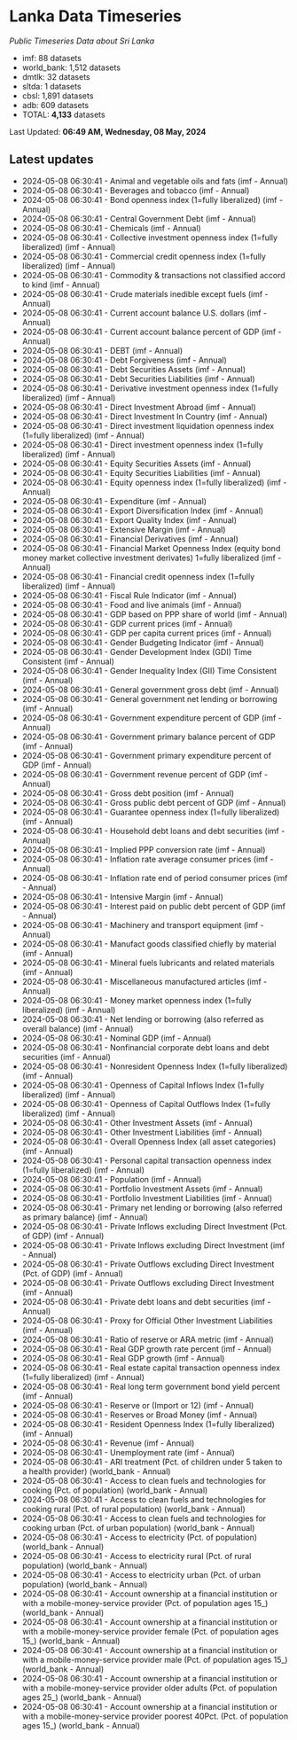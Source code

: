 # Lanka Data Timeseries
*Public Timeseries Data about Sri Lanka*

* imf: 88 datasets
* world_bank: 1,512 datasets
* dmtlk: 32 datasets
* sltda: 1 datasets
* cbsl: 1,891 datasets
* adb: 609 datasets
* TOTAL: **4,133** datasets

Last Updated: **06:49 AM, Wednesday, 08 May, 2024**

## Latest updates

* 2024-05-08 06:30:41 - Animal and vegetable oils and fats (imf - Annual)
* 2024-05-08 06:30:41 - Beverages and tobacco (imf - Annual)
* 2024-05-08 06:30:41 - Bond openness index (1=fully liberalized) (imf - Annual)
* 2024-05-08 06:30:41 - Central Government Debt (imf - Annual)
* 2024-05-08 06:30:41 - Chemicals (imf - Annual)
* 2024-05-08 06:30:41 - Collective investment openness index (1=fully liberalized) (imf - Annual)
* 2024-05-08 06:30:41 - Commercial credit openness index (1=fully liberalized) (imf - Annual)
* 2024-05-08 06:30:41 - Commodity & transactions not classified accord to kind (imf - Annual)
* 2024-05-08 06:30:41 - Crude materials inedible except fuels (imf - Annual)
* 2024-05-08 06:30:41 - Current account balance U.S. dollars (imf - Annual)
* 2024-05-08 06:30:41 - Current account balance percent of GDP (imf - Annual)
* 2024-05-08 06:30:41 - DEBT (imf - Annual)
* 2024-05-08 06:30:41 - Debt Forgiveness (imf - Annual)
* 2024-05-08 06:30:41 - Debt Securities Assets (imf - Annual)
* 2024-05-08 06:30:41 - Debt Securities Liabilities (imf - Annual)
* 2024-05-08 06:30:41 - Derivative investment openness index (1=fully liberalized) (imf - Annual)
* 2024-05-08 06:30:41 - Direct Investment Abroad (imf - Annual)
* 2024-05-08 06:30:41 - Direct Investment In Country (imf - Annual)
* 2024-05-08 06:30:41 - Direct investment liquidation openness index (1=fully liberalized) (imf - Annual)
* 2024-05-08 06:30:41 - Direct investment openness index (1=fully liberalized) (imf - Annual)
* 2024-05-08 06:30:41 - Equity Securities Assets (imf - Annual)
* 2024-05-08 06:30:41 - Equity Securities Liabilities (imf - Annual)
* 2024-05-08 06:30:41 - Equity openness index (1=fully liberalized) (imf - Annual)
* 2024-05-08 06:30:41 - Expenditure (imf - Annual)
* 2024-05-08 06:30:41 - Export Diversification Index (imf - Annual)
* 2024-05-08 06:30:41 - Export Quality Index (imf - Annual)
* 2024-05-08 06:30:41 - Extensive Margin (imf - Annual)
* 2024-05-08 06:30:41 - Financial Derivatives (imf - Annual)
* 2024-05-08 06:30:41 - Financial Market Openness Index (equity bond money market collective investment derivates) 1=fully liberalized (imf - Annual)
* 2024-05-08 06:30:41 - Financial credit openness index (1=fully liberalized) (imf - Annual)
* 2024-05-08 06:30:41 - Fiscal Rule Indicator (imf - Annual)
* 2024-05-08 06:30:41 - Food and live animals (imf - Annual)
* 2024-05-08 06:30:41 - GDP based on PPP share of world (imf - Annual)
* 2024-05-08 06:30:41 - GDP current prices (imf - Annual)
* 2024-05-08 06:30:41 - GDP per capita current prices (imf - Annual)
* 2024-05-08 06:30:41 - Gender Budgeting Indicator (imf - Annual)
* 2024-05-08 06:30:41 - Gender Development Index (GDI) Time Consistent (imf - Annual)
* 2024-05-08 06:30:41 - Gender Inequality Index (GII) Time Consistent (imf - Annual)
* 2024-05-08 06:30:41 - General government gross debt (imf - Annual)
* 2024-05-08 06:30:41 - General government net lending or borrowing (imf - Annual)
* 2024-05-08 06:30:41 - Government expenditure percent of GDP (imf - Annual)
* 2024-05-08 06:30:41 - Government primary balance percent of GDP (imf - Annual)
* 2024-05-08 06:30:41 - Government primary expenditure percent of GDP (imf - Annual)
* 2024-05-08 06:30:41 - Government revenue percent of GDP (imf - Annual)
* 2024-05-08 06:30:41 - Gross debt position (imf - Annual)
* 2024-05-08 06:30:41 - Gross public debt percent of GDP (imf - Annual)
* 2024-05-08 06:30:41 - Guarantee openness index (1=fully liberalized) (imf - Annual)
* 2024-05-08 06:30:41 - Household debt loans and debt securities (imf - Annual)
* 2024-05-08 06:30:41 - Implied PPP conversion rate (imf - Annual)
* 2024-05-08 06:30:41 - Inflation rate average consumer prices (imf - Annual)
* 2024-05-08 06:30:41 - Inflation rate end of period consumer prices (imf - Annual)
* 2024-05-08 06:30:41 - Intensive Margin (imf - Annual)
* 2024-05-08 06:30:41 - Interest paid on public debt percent of GDP (imf - Annual)
* 2024-05-08 06:30:41 - Machinery and transport equipment (imf - Annual)
* 2024-05-08 06:30:41 - Manufact goods classified chiefly by material (imf - Annual)
* 2024-05-08 06:30:41 - Mineral fuels lubricants and related materials (imf - Annual)
* 2024-05-08 06:30:41 - Miscellaneous manufactured articles (imf - Annual)
* 2024-05-08 06:30:41 - Money market openness index (1=fully liberalized) (imf - Annual)
* 2024-05-08 06:30:41 - Net lending or borrowing (also referred as overall balance) (imf - Annual)
* 2024-05-08 06:30:41 - Nominal GDP (imf - Annual)
* 2024-05-08 06:30:41 - Nonfinancial corporate debt loans and debt securities (imf - Annual)
* 2024-05-08 06:30:41 - Nonresident Openness Index (1=fully liberalized) (imf - Annual)
* 2024-05-08 06:30:41 - Openness of Capital Inflows Index (1=fully liberalized) (imf - Annual)
* 2024-05-08 06:30:41 - Openness of Capital Outflows Index (1=fully liberalized) (imf - Annual)
* 2024-05-08 06:30:41 - Other Investment Assets (imf - Annual)
* 2024-05-08 06:30:41 - Other Investment Liabilities (imf - Annual)
* 2024-05-08 06:30:41 - Overall Openness Index (all asset categories) (imf - Annual)
* 2024-05-08 06:30:41 - Personal capital transaction openness index (1=fully liberalized) (imf - Annual)
* 2024-05-08 06:30:41 - Population (imf - Annual)
* 2024-05-08 06:30:41 - Portfolio Investment Assets (imf - Annual)
* 2024-05-08 06:30:41 - Portfolio Investment Liabilities (imf - Annual)
* 2024-05-08 06:30:41 - Primary net lending or borrowing (also referred as primary balance) (imf - Annual)
* 2024-05-08 06:30:41 - Private Inflows excluding Direct Investment (Pct. of GDP) (imf - Annual)
* 2024-05-08 06:30:41 - Private Inflows excluding Direct Investment (imf - Annual)
* 2024-05-08 06:30:41 - Private Outflows excluding Direct Investment (Pct. of GDP) (imf - Annual)
* 2024-05-08 06:30:41 - Private Outflows excluding Direct Investment (imf - Annual)
* 2024-05-08 06:30:41 - Private debt loans and debt securities (imf - Annual)
* 2024-05-08 06:30:41 - Proxy for Official Other Investment Liabilities (imf - Annual)
* 2024-05-08 06:30:41 - Ratio of reserve or ARA metric (imf - Annual)
* 2024-05-08 06:30:41 - Real GDP growth rate percent (imf - Annual)
* 2024-05-08 06:30:41 - Real GDP growth (imf - Annual)
* 2024-05-08 06:30:41 - Real estate capital transaction openness index (1=fully liberalized) (imf - Annual)
* 2024-05-08 06:30:41 - Real long term government bond yield percent (imf - Annual)
* 2024-05-08 06:30:41 - Reserve or (Import or 12) (imf - Annual)
* 2024-05-08 06:30:41 - Reserves or Broad Money (imf - Annual)
* 2024-05-08 06:30:41 - Resident Openness Index (1=fully liberalized) (imf - Annual)
* 2024-05-08 06:30:41 - Revenue (imf - Annual)
* 2024-05-08 06:30:41 - Unemployment rate (imf - Annual)
* 2024-05-08 06:30:41 - ARI treatment (Pct. of children under 5 taken to a health provider) (world_bank - Annual)
* 2024-05-08 06:30:41 - Access to clean fuels and technologies for cooking (Pct. of population) (world_bank - Annual)
* 2024-05-08 06:30:41 - Access to clean fuels and technologies for cooking rural (Pct. of rural population) (world_bank - Annual)
* 2024-05-08 06:30:41 - Access to clean fuels and technologies for cooking urban (Pct. of urban population) (world_bank - Annual)
* 2024-05-08 06:30:41 - Access to electricity (Pct. of population) (world_bank - Annual)
* 2024-05-08 06:30:41 - Access to electricity rural (Pct. of rural population) (world_bank - Annual)
* 2024-05-08 06:30:41 - Access to electricity urban (Pct. of urban population) (world_bank - Annual)
* 2024-05-08 06:30:41 - Account ownership at a financial institution or with a mobile-money-service provider (Pct. of population ages 15_) (world_bank - Annual)
* 2024-05-08 06:30:41 - Account ownership at a financial institution or with a mobile-money-service provider female (Pct. of population ages 15_) (world_bank - Annual)
* 2024-05-08 06:30:41 - Account ownership at a financial institution or with a mobile-money-service provider male (Pct. of population ages 15_) (world_bank - Annual)
* 2024-05-08 06:30:41 - Account ownership at a financial institution or with a mobile-money-service provider older adults (Pct. of population ages 25_) (world_bank - Annual)
* 2024-05-08 06:30:41 - Account ownership at a financial institution or with a mobile-money-service provider poorest 40Pct. (Pct. of population ages 15_) (world_bank - Annual)